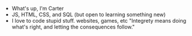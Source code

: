 - What's up, I'm Carter
- JS, HTML, CSS, and SQL (but open to learning something new)
- I love to code stupid stuff. websites, games, etc
"Integrety means doing what's right, and letting the consequences follow."

<!---
cartercatastrophe/cartercatastrophe is a ✨ special ✨ repository because its `README.md` (this file) appears on your GitHub profile.
You can click the Preview link to take a look at your changes.
--->
